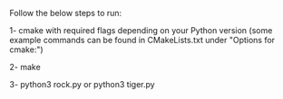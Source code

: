 Follow the below steps to run:

1- cmake with required flags depending on your Python version (some example commands can be found in CMakeLists.txt under "Options for cmake:")

2- make

3- python3 rock.py or python3 tiger.py

